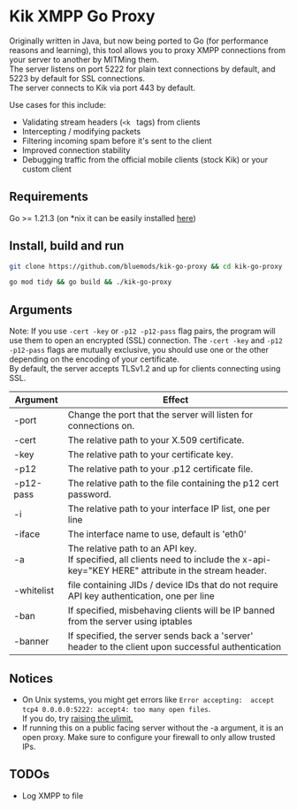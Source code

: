 # Kik XMPP Go Proxy

Originally written in Java, but now being ported to Go (for performance reasons and learning), this tool allows you to proxy XMPP connections from your server to another by MITMing them.
<br>
The server listens on port 5222 for plain text connections by default, and 5223 by default for SSL connections.
<br>
The server connects to Kik via port 443 by default.

Use cases for this include:
- Validating stream headers (`<k ` tags) from clients
- Intercepting / modifying packets
- Filtering incoming spam before it's sent to the client
- Improved connection stability
- Debugging traffic from the official mobile clients (stock Kik) or your custom client

## Requirements
Go >= 1.21.3 (on *nix it can be easily installed [here](https://github.com/udhos/update-golang))

## Install, build and run

```bash
git clone https://github.com/bluemods/kik-go-proxy && cd kik-go-proxy
```
```bash
go mod tidy && go build && ./kik-go-proxy
```

## Arguments
Note: If you use `-cert -key` or `-p12 -p12-pass` flag pairs, the program will use them to open an encrypted (SSL) connection. 
The `-cert -key` and `-p12 -p12-pass` flags are mutually exclusive, you should use one or the other depending on the encoding of your certificate.
<br>
By default, the server accepts TLSv1.2 and up for clients connecting using SSL.

| Argument   | Effect                                                          |
|------------|-----------------------------------------------------------------|
| -port      | Change the port that the server will listen for connections on. |
| -cert      | The relative path to your X.509 certificate.                    |
| -key       | The relative path to your certificate key.                      |
| -p12       | The relative path to your .p12 certificate file.                |
| -p12-pass  | The relative path to the file containing the p12 cert password. |
| -i         | The relative path to your interface IP list, one per line       |
| -iface     | The interface name to use, default is 'eth0'                    |
| -a         | The relative path to an API key.<br>If specified, all clients need to include the x-api-key="KEY HERE" attribute in the stream header. |
| -whitelist | file containing JIDs / device IDs that do not require API key authentication, one per line |
| -ban       | If specified, misbehaving clients will be IP banned from the server using iptables         |
| -banner    | If specified, the server sends back a 'server' header to the client upon successful authentication |

## Notices
- On Unix systems, you might get errors like ```Error accepting:  accept tcp4 0.0.0.0:5222: accept4: too many open files```.<br> If you do, try [raising the ulimit.](https://stackoverflow.com/a/32325509)
- If running this on a public facing server without the -a argument, it is an open proxy. Make sure to configure your firewall to only allow trusted IPs.

## TODOs
- Log XMPP to file